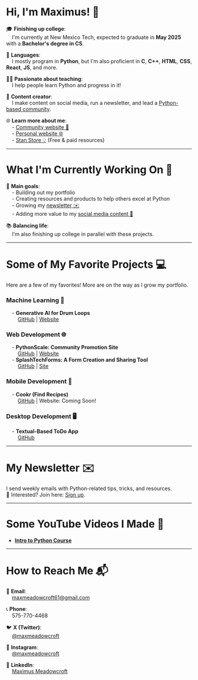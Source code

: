 # Hi, I'm Maximus! 👋  

🎓 **Finishing up college**:  
&nbsp;&nbsp;&nbsp;&nbsp;I'm currently at New Mexico Tech, expected to graduate in **May 2025** with a **Bachelor's degree in CS**.  

🐍 **Languages**:  
&nbsp;&nbsp;&nbsp;&nbsp;I mostly program in **Python**, but I'm also proficient in **C**, **C++**, **HTML**, **CSS**, **React**, **JS**, and more.  

🧑‍🏫 **Passionate about teaching**:  
&nbsp;&nbsp;&nbsp;&nbsp;I help people learn Python and progress in it!  

📱 **Content creator**:  
&nbsp;&nbsp;&nbsp;&nbsp;I make content on social media, run a newsletter, and lead a [Python-based community](https://skool.com/coder).  

🌐 **Learn more about me**:  
&nbsp;&nbsp;&nbsp;&nbsp;- [Community website 🌟](https://www.pythonscale.com)  
&nbsp;&nbsp;&nbsp;&nbsp;- [Personal website 🌐](https://www.maxmeadowcroft.com)  
&nbsp;&nbsp;&nbsp;&nbsp;- [Stan Store 💡](https://stan.store/maximusmeadowcroft) (Free & paid resources)  

---

# What I'm Currently Working On 🚀  

🎯 **Main goals**:  
&nbsp;&nbsp;&nbsp;&nbsp;- Building out my portfolio  
&nbsp;&nbsp;&nbsp;&nbsp;- Creating resources and products to help others excel at Python  
&nbsp;&nbsp;&nbsp;&nbsp;- Growing my [newsletter ✉️](https://pythonscale.us9.list-manage.com/subscribe?u=367340ff751e325b3d1718885&id=00e3d88cde)  
&nbsp;&nbsp;&nbsp;&nbsp;- Adding more value to my [social media content 🎥](https://www.instagram.com/maxmeadowcroft/)  

📚 **Balancing life**:  
&nbsp;&nbsp;&nbsp;&nbsp;I'm also finishing up college in parallel with these projects.  

---

# Some of My Favorite Projects 💻  

Here are a few of my favorites! More are on the way as I grow my portfolio.  

### Machine Learning 🤖  
&nbsp;&nbsp;&nbsp;&nbsp;- **Generative AI for Drum Loops**  
&nbsp;&nbsp;&nbsp;&nbsp;&nbsp;&nbsp;&nbsp;&nbsp;[GitHub]([https://github.com/maxmeadowcroft/DrumGen](https://github.com/maxmeadowcroft/gen_ai_drum_generator)) | [Website](https://drumgen.streamlit.app)  

### Web Development 🌐  
&nbsp;&nbsp;&nbsp;&nbsp;- **PythonScale: Community Promotion Site**  
&nbsp;&nbsp;&nbsp;&nbsp;&nbsp;&nbsp;&nbsp;&nbsp;[GitHub](https://github.com/maxmeadowcroft/PythonDeveloperCommunity) | [Website](https://www.pythonscale.com)  
&nbsp;&nbsp;&nbsp;&nbsp;- **SplashTechForms: A Form Creation and Sharing Tool**  
&nbsp;&nbsp;&nbsp;&nbsp;&nbsp;&nbsp;&nbsp;&nbsp;[GitHub](https://github.com/maxmeadowcroft/SplashTechForms) | [Site](https://www.splashtechforms.com)  

### Mobile Development 📱  
&nbsp;&nbsp;&nbsp;&nbsp;- **Cookr (Find Recipes)**  
&nbsp;&nbsp;&nbsp;&nbsp;&nbsp;&nbsp;&nbsp;&nbsp;[GitHub](https://github.com/maxmeadowcroft/Cookr) | Website: Coming Soon!  

### Desktop Development 🖥️  
&nbsp;&nbsp;&nbsp;&nbsp;- **Textual-Based ToDo App**  
&nbsp;&nbsp;&nbsp;&nbsp;&nbsp;&nbsp;&nbsp;&nbsp;[GitHub](https://github.com/maxmeadowcroft/TextualToDo)  

---

# My Newsletter ✉️  

I send weekly emails with Python-related tips, tricks, and resources.  
📩 Interested? Join here: [Sign up](https://pythonscale.us9.list-manage.com/subscribe?u=367340ff751e325b3d1718885&id=00e3d88cde).  

---

# Some YouTube Videos I Made 🎥  

- **[Intro to Python Course](https://www.youtube.com/watch?v=kRwhdFWkz2Q&list=PLHmGz7IUtKVilbjHQuiTfuqpfoGt1oCbp&index=14)**  

---

# How to Reach Me 📬  

📧 **Email**:  
&nbsp;&nbsp;&nbsp;&nbsp;maxmeadowcroft61@gmail.com  

📞 **Phone**:  
&nbsp;&nbsp;&nbsp;&nbsp;575-770-4468  

🐦 **X (Twitter)**:  
&nbsp;&nbsp;&nbsp;&nbsp;[@maxmeadowcroft](https://x.com/maxmeadowcroft)  

📸 **Instagram**:  
&nbsp;&nbsp;&nbsp;&nbsp;[@maxmeadowcroft](https://www.instagram.com/maxmeadowcroft/)  

💼 **LinkedIn**:  
&nbsp;&nbsp;&nbsp;&nbsp;[Maximus Meadowcroft](https://www.linkedin.com/in/maximus-meadowcroft/)  
